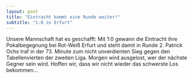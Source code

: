 ```yaml
---
layout: post
title: "Eintracht kommt eine Runde weiter!"
subtitle: "1:0 in Erfurt"
---
```


Unsere Mannschaft hat es geschafft: Mit 1:0 gewann die Eintracht ihre Pokalbegegnung bei Rot-Weiß Erfurt und steht damit in Runde 2. Patrick Ochs traf in der 73. Minute zum nicht unverdienten Sieg gegen den Tabellenvierten der zweiten Liga. Morgen wird ausgelost, wer der nächste Gegner sein wird. Hoffen wir, dass wir nicht wieder das schwerste Los bekommen...


